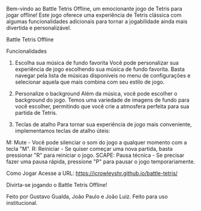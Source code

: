 Bem-vindo ao Battle Tetris Offline, um emocionante jogo de Tetris para jogar offline! Este jogo oferece uma experiência de Tetris clássica com algumas funcionalidades adicionais para tornar a jogabilidade ainda mais divertida e personalizável.

Battle Tetris Offline

Funcionalidades
1. Escolha sua música de fundo favorita
Você pode personalizar sua experiência de jogo escolhendo sua música de fundo favorita. Basta navegar pela lista de músicas disponíveis no menu de configurações e selecionar aquela que mais combina com seu estilo de jogo.

2. Personalize o background
Além da música, você pode escolher o background do jogo. Temos uma variedade de imagens de fundo para você escolher, permitindo que você crie a atmosfera perfeita para sua partida de Tetris.

3. Teclas de atalho
Para tornar sua experiência de jogo mais conveniente, implementamos teclas de atalho úteis:

M: Mute - Você pode silenciar o som do jogo a qualquer momento com a tecla "M".
R: Reiniciar - Se quiser começar uma nova partida, basta pressionar "R" para reiniciar o jogo.
SCAPE: Pausa técnica - Se precisar fazer uma pausa rápida, pressione "P" para pausar o jogo temporariamente.

Como Jogar
Acesse a URL: https://icrowleyshr.github.io/battle-tetris/

Divirta-se jogando o Battle Tetris Offline!

Feito por Gustavo Gualda, João Paulo e João Luiz.
Feito para uso institucional.
